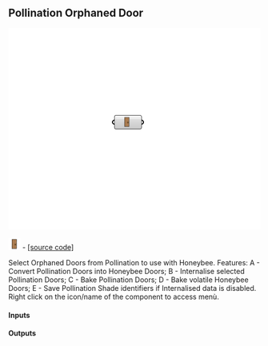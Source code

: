 ## Pollination Orphaned Door

![](../../images/components/Pollination_Orphaned_Door.png)

![](../../images/icons/Pollination_Orphaned_Door.png) - [[source code]](https://github.com/ladybug-tools/honeybee-grasshopper-core/blob/master/honeybee_grasshopper_core/src//Pollination%20Orphaned%20Door.py)


Select Orphaned Doors from Pollination to use with Honeybee. Features: A - Convert Pollination Doors into Honeybee Doors; B - Internalise selected Pollination Doors; C - Bake Pollination Doors; D - Bake volatile Honeybee Doors; E - Save Pollination Shade identifiers if Internalised data is disabled. Right click on the icon/name of the component to access menù. 

#### Inputs

#### Outputs